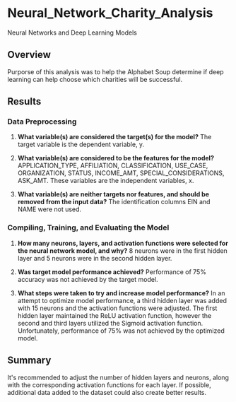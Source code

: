 # Neural_Network_Charity_Analysis
Neural Networks and Deep Learning Models

## Overview
Purporse of this analysis was to help the Alphabet Soup determine if deep learning can help choose which charities will be successful.


## Results

### Data Preprocessing
1. **What variable(s) are considered the target(s) for the model?** 
The target variable is the dependent variable, y.  

2. **What variable(s) are considered to be the features for the model?** 
APPLICATION_TYPE, AFFILIATION, CLASSIFICATION, USE_CASE, ORGANIZATION, STATUS, INCOME_AMT, SPECIAL_CONSIDERATIONS, ASK_AMT. These variables are the independent variables, x.

3. **What variable(s) are neither targets nor features, and should be removed from the input data?** 
The identification columns EIN and NAME were not used.

### Compiling, Training, and Evaluating the Model
1. **How many neurons, layers, and activation functions were selected for the neural network model, and why?** 
8 neurons were in the first hidden layer and 5 neurons were in the second hidden layer. 

2. **Was target model performance achieved?** 
Performance of 75% accuracy was not achieved by the target model. 

3. **What steps were taken to try and increase model performance?** 
In an attempt to optimize model performance, a third hidden layer was added with 15 neurons and the activation functions were adjusted. The first hidden layer maintained the ReLU activation function, however the second and third layers utilized the Sigmoid activation function. Unfortunately, performance of 75% was not achieved by the optimized model. 


## Summary
It's recommended to adjust the number of hidden layers and neurons, along with the corresponding activation functions for each layer. If possible, additional data added to the dataset could also create better results.
